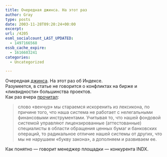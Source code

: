 ```yaml
---
title: Очередная джинса. На этот раз
author: Gray
type: posts
date: 2003-11-28T09:20:24+00:00
excerpt:
url: /4205
esml_socialcount_LAST_UPDATED:
  - 1497166568
essb_cache_expire:
  - 1616603241
categories:
  - Uncategorized

---
```








Очередная <a href="http://runet.ru/analitika/4199.html" target="_blank">джинса</a>. На этот раз об Индексе.  
Разумеется, в статье не говорится о конфликтах на бирже и &#171;ликвидности&#187; большинства проектов.  
Как раз вчера <a href="http://forum.noo-ws.com/z_forummessage_show.php?method=showhtmllist&#038;class=forummessage&#038;rollid=10%2C175&#038;x=3f2b75799c6b6&#038;" target="_blank">прочитал</a>:

> слово &#171;венчур&#187; мы стараемся искоренить из лексикона, по причине того, что наша система не работает с нелегальными финансовыми инструментами. Учитывая то, что нашей фондовой системой управляют лицензированные (аттестованные) специалисты в области обращения ценных бумаг и банковских операций, то радикальное отличие нашей системы от других, что мы не нарушаем &#171;букву закона&#187;, а дополняем и развиваем ее.

Как понятно &#8212; говорит менеджер площадки &#8212; конкурента INDX.